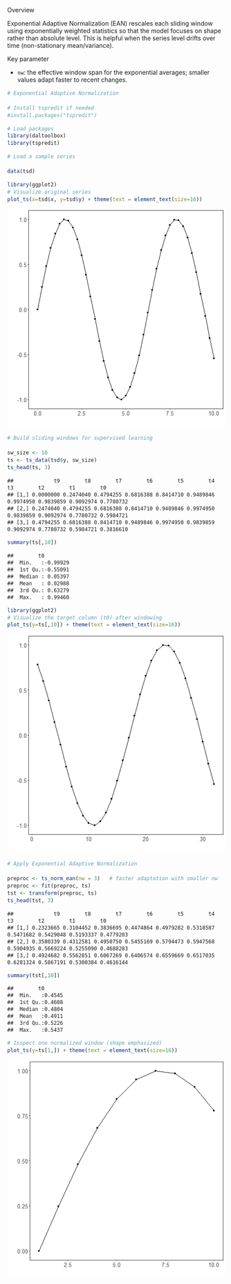 Overview

Exponential Adaptive Normalization (EAN) rescales each sliding window using exponentially weighted statistics so that the model focuses on shape rather than absolute level. This is helpful when the series level drifts over time (non-stationary mean/variance).

Key parameter
- `nw`: the effective window span for the exponential averages; smaller values adapt faster to recent changes.


``` r
# Exponential Adaptive Normalization

# Install tspredit if needed
#install.packages("tspredit")
```


``` r
# Load packages
library(daltoolbox)
library(tspredit) 
```



``` r
# Load a sample series

data(tsd)
```


``` r
library(ggplot2)
# Visualize original series
plot_ts(x=tsd$x, y=tsd$y) + theme(text = element_text(size=16))
```

![plot of chunk unnamed-chunk-4](fig/ts_norm_ean/unnamed-chunk-4-1.png)


``` r
# Build sliding windows for supervised learning

sw_size <- 10
ts <- ts_data(tsd$y, sw_size)
ts_head(ts, 3)
```

```
##             t9        t8        t7        t6        t5        t4        t3        t2        t1        t0
## [1,] 0.0000000 0.2474040 0.4794255 0.6816388 0.8414710 0.9489846 0.9974950 0.9839859 0.9092974 0.7780732
## [2,] 0.2474040 0.4794255 0.6816388 0.8414710 0.9489846 0.9974950 0.9839859 0.9092974 0.7780732 0.5984721
## [3,] 0.4794255 0.6816388 0.8414710 0.9489846 0.9974950 0.9839859 0.9092974 0.7780732 0.5984721 0.3816610
```

``` r
summary(ts[,10])
```

```
##        t0          
##  Min.   :-0.99929  
##  1st Qu.:-0.55091  
##  Median : 0.05397  
##  Mean   : 0.02988  
##  3rd Qu.: 0.63279  
##  Max.   : 0.99460
```


``` r
library(ggplot2)
# Visualize the target column (t0) after windowing
plot_ts(y=ts[,10]) + theme(text = element_text(size=16))
```

![plot of chunk unnamed-chunk-6](fig/ts_norm_ean/unnamed-chunk-6-1.png)


``` r
# Apply Exponential Adaptive Normalization

preproc <- ts_norm_ean(nw = 3)   # faster adaptation with smaller nw
preproc <- fit(preproc, ts)
tst <- transform(preproc, ts)
ts_head(tst, 3)
```

```
##             t9        t8        t7        t6        t5        t4        t3        t2        t1        t0
## [1,] 0.2323665 0.3104452 0.3836695 0.4474864 0.4979282 0.5318587 0.5471682 0.5429048 0.5193337 0.4779203
## [2,] 0.3580339 0.4312581 0.4950750 0.5455169 0.5794473 0.5947568 0.5904935 0.5669224 0.5255090 0.4688283
## [3,] 0.4924682 0.5562851 0.6067269 0.6406574 0.6559669 0.6517035 0.6281324 0.5867191 0.5300384 0.4616144
```

``` r
summary(tst[,10])
```

```
##        t0        
##  Min.   :0.4545  
##  1st Qu.:0.4608  
##  Median :0.4804  
##  Mean   :0.4911  
##  3rd Qu.:0.5226  
##  Max.   :0.5437
```

``` r
# Inspect one normalized window (shape emphasized)
plot_ts(y=ts[1,]) + theme(text = element_text(size=16))
```

![plot of chunk unnamed-chunk-7](fig/ts_norm_ean/unnamed-chunk-7-1.png)

